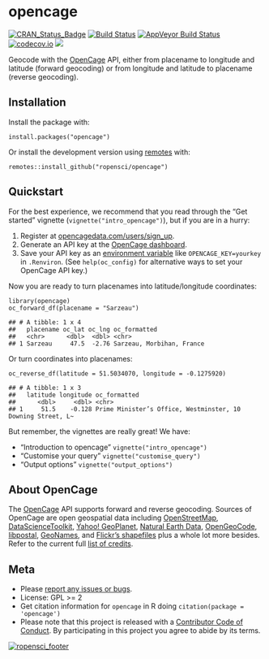 
<!-- README.md is generated from README.Rmd. Please edit that file -->

opencage
========

[![CRAN\_Status\_Badge](http://www.r-pkg.org/badges/version/opencage)](http://cran.r-project.org/package=opencage)
[![Build
Status](https://travis-ci.org/ropensci/opencage.svg?branch=master)](https://travis-ci.org/ropensci/opencage)
[![AppVeyor Build
Status](https://ci.appveyor.com/api/projects/status/github/ropensci/opencage?branch=master&svg=true)](https://ci.appveyor.com/project/maelle/opencage)
[![codecov.io](https://codecov.io/github/ropensci/opencage/coverage.svg?branch=master)](https://codecov.io/github/ropensci/opencage?branch=master)
[![](https://badges.ropensci.org/36_status.svg)](https://github.com/ropensci/onboarding/issues/36)

Geocode with the [OpenCage](https://opencagedata.com/) API, either from
placename to longitude and latitude (forward geocoding) or from
longitude and latitude to placename (reverse geocoding).

Installation
------------

Install the package with:

    install.packages("opencage")

Or install the development version using
[remotes](https://remotes.r-lib.org/) with:

    remotes::install_github("ropensci/opencage")

Quickstart
----------

For the best experience, we recommend that you read through the “Get
started” vignette (`vignette("intro_opencage")`), but if you are in a
hurry:

1.  Register at
    [opencagedata.com/users/sign\_up](https://opencagedata.com/users/sign_up).
2.  Generate an API key at the [OpenCage
    dashboard](https://opencagedata.com/dashboard#api-keys).
3.  Save your API key as an [environment
    variable](https://rstats.wtf/r-startup.html#renviron) like
    `OPENCAGE_KEY=yourkey` in `.Renviron`. (See `help(oc_config)` for
    alternative ways to set your OpenCage API key.)

Now you are ready to turn placenames into latitude/longitude
coordinates:

    library(opencage)
    oc_forward_df(placename = "Sarzeau")

    ## # A tibble: 1 x 4
    ##   placename oc_lat oc_lng oc_formatted             
    ##   <chr>      <dbl>  <dbl> <chr>                    
    ## 1 Sarzeau     47.5  -2.76 Sarzeau, Morbihan, France

Or turn coordinates into placenames:

    oc_reverse_df(latitude = 51.5034070, longitude = -0.1275920)

    ## # A tibble: 1 x 3
    ##   latitude longitude oc_formatted                                               
    ##      <dbl>     <dbl> <chr>                                                      
    ## 1     51.5    -0.128 Prime Minister’s Office, Westminster, 10 Downing Street, L~

But remember, the vignettes are really great! We have:

-   “Introduction to opencage” `vignette("intro_opencage")`
-   “Customise your query” `vignette("customise_query")`
-   “Output options” `vignette("output_options")`

About OpenCage
--------------

The [OpenCage](https://opencagedata.com/) API supports forward and
reverse geocoding. Sources of OpenCage are open geospatial data
including [OpenStreetMap](https://www.openstreetmap.org/),
[DataScienceToolkit](http://www.datasciencetoolkit.org/), [Yahoo!
GeoPlanet](https://developer.yahoo.com/geo/geoplanet/data/), [Natural
Earth Data](https://www.naturalearthdata.com/),
[OpenGeoCode](http://www.opengeocode.com/),
[libpostal](https://github.com/openvenues/libpostal),
[GeoNames](https://www.geonames.org/), and [Flickr’s
shapefiles](https://code.flickr.net/2009/05/21/flickr-shapefiles-public-dataset-10/)
plus a whole lot more besides. Refer to the current full [list of
credits](https://opencagedata.com/credits).

Meta
----

-   Please [report any issues or
    bugs](https://github.com/ropensci/opencage/issues).
-   License: GPL &gt;= 2
-   Get citation information for `opencage` in R doing
    `citation(package = 'opencage')`
-   Please note that this project is released with a [Contributor Code
    of Conduct](CONDUCT.md). By participating in this project you agree
    to abide by its terms.

[![ropensci\_footer](http://ropensci.org/public_images/github_footer.png)](http://ropensci.org)
